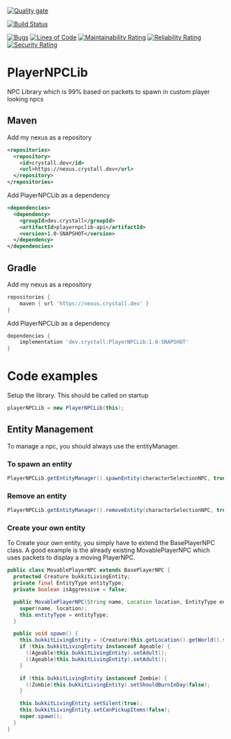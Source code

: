 [![Quality gate](https://sonarqube.crystall.dev/api/project_badges/quality_gate?project=dev.crystall%3Aplayernpclib)](https://sonarqube.crystall.dev/dashboard?id=dev.crystall%3Aplayernpclib)

[![Build Status](https://jenkins.crystall.dev/buildStatus/icon?job=PlayerNPCLib%2Fdevelop)](https://jenkins.crystall.dev/job/PlayerNPCLib/job/develop/)

[![Bugs](https://sonarqube.crystall.dev/api/project_badges/measure?project=dev.crystall%3Aplayernpclib&metric=bugs)](https://sonarqube.crystall.dev/dashboard?id=dev.crystall%3Aplayernpclib)
[![Lines of Code](https://sonarqube.crystall.dev/api/project_badges/measure?project=dev.crystall%3Aplayernpclib&metric=ncloc)](https://sonarqube.crystall.dev/dashboard?id=dev.crystall%3Aplayernpclib)
[![Maintainability Rating](https://sonarqube.crystall.dev/api/project_badges/measure?project=dev.crystall%3Aplayernpclib&metric=sqale_rating)](https://sonarqube.crystall.dev/dashboard?id=dev.crystall%3Aplayernpclib)
[![Reliability Rating](https://sonarqube.crystall.dev/api/project_badges/measure?project=dev.crystall%3Aplayernpclib&metric=reliability_rating)](https://sonarqube.crystall.dev/dashboard?id=dev.crystall%3Aplayernpclib)
[![Security Rating](https://sonarqube.crystall.dev/api/project_badges/measure?project=dev.crystall%3Aplayernpclib&metric=security_rating)](https://sonarqube.crystall.dev/dashboard?id=dev.crystall%3Aplayernpclib)

# PlayerNPCLib

NPC Library which is 99% based on packets to spawn in custom player looking npcs

## Maven

Add my nexus as a repository

``` xml
<repositories>
  <repository>
    <id>crystall.dev</id>
    <url>https://nexus.crystall.dev</url>
  </repository>
</repositories>
```

Add PlayerNPCLib as a dependency

``` xml
<dependencies>
  <dependency>
    <groupId>dev.crystall</groupId>
    <artifactId>playernpclib-api</artifactId>
    <version>1.0-SNAPSHOT</version>
  </dependency>
</dependencies>
```

## Gradle

Add my nexus as a repository

``` groovy
repositories {
    maven { url 'https://nexus.crystall.dev' }
}
```

Add PlayerNPCLib as a dependency

``` groovy
dependencies {
    implementation 'dev.crystall:PlayerNPCLib:1.0-SNAPSHOT'
}
```

# Code examples

Setup the library. This should be called on startup

``` Java
playerNPCLib = new PlayerNPCLib(this);
```

## Entity Management

To manage a npc, you should always use the entityManager.

### To spawn an entity

``` Java
PlayerNPCLib.getEntityManager().spawnEntity(characterSelectionNPC, true);
```

### Remove an entity

``` Java
PlayerNPCLib.getEntityManager().removeEntity(characterSelectionNPC, true);
```


### Create your own entity 
To Create your own entity, you simply have to extend the BasePlayerNPC class. A good example is the already existing MovablePlayerNPC which uses packets to
display a moving PlayerNPC.

``` Java 
public class MovablePlayerNPC extends BasePlayerNPC {
  protected Creature bukkitLivingEntity;
  private final EntityType entityType;
  private boolean isAggressive = false;

  public MovablePlayerNPC(String name, Location location, EntityType entityType) {
    super(name, location);
    this.entityType = entityType;
  }

  public void spawn() {
    this.bukkitLivingEntity = (Creature)this.getLocation().getWorld().spawnEntity(this.getLocation(), this.entityType);
    if (this.bukkitLivingEntity instanceof Ageable) {
      ((Ageable)this.bukkitLivingEntity).setAdult();
      ((Ageable)this.bukkitLivingEntity).setAdult();
    }

    if (this.bukkitLivingEntity instanceof Zombie) {
      ((Zombie)this.bukkitLivingEntity).setShouldBurnInDay(false);
    }

    this.bukkitLivingEntity.setSilent(true);
    this.bukkitLivingEntity.setCanPickupItems(false);
    super.spawn();
  }
}
```